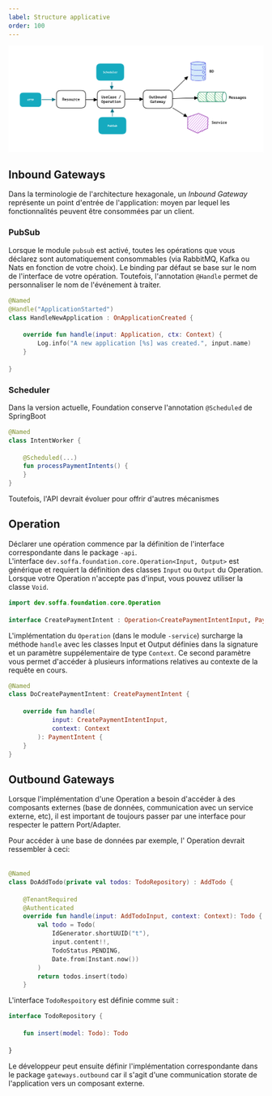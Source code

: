 ```yaml
---
label: Structure applicative
order: 100
---
```


<picture>
  <source srcset="/static/img/overview_dark.png" media="(prefers-color-scheme: dark)">
  <img src="/static/img/overview.png">
</picture>

## Inbound Gateways 

Dans la terminologie de l'architecture hexagonale, un _Inbound Gateway_ représente un point d'entrée de l'application: moyen par lequel les fonctionnalités peuvent être consommées par un client.


### PubSub

Lorsque le module `pubsub` est activé, toutes les opérations que vous déclarez sont automatiquement consommables (via RabbitMQ, Kafka ou Nats en fonction de votre choix).
Le binding par défaut se base sur le nom de l'interface de votre opération. 
Toutefois, l'annotation `@Handle` permet de personnaliser le nom de l'événement à traiter.

```kotlin HandleNewApplication.kt
@Named
@Handle("ApplicationStarted")
class HandleNewApplication : OnApplicationCreated {

    override fun handle(input: Application, ctx: Context) {
        Log.info("A new application [%s] was created.", input.name)
    }

}
```

### Scheduler

Dans la version actuelle, Foundation conserve l'annotation `@Scheduled` de SpringBoot

```kotlin IntentWorker.kt
@Named
class IntentWorker {

    @Scheduled(...)
    fun processPaymentIntents() {
    }
}
```

Toutefois, l'API devrait évoluer pour offrir d'autres mécanismes

## Operation

Déclarer une opération commence par la définition de l'interface correspondante dans le package `-api`.<br />
L'interface `dev.soffa.foundation.core.Operation<Input, Output>` est générique et requiert la définition des classes `Input` ou `Output`
du Operation. Lorsque votre Operation n'accepte pas d'input, vous pouvez utiliser la classe `Void`.


```kt CreatePaymentIntent.kt
import dev.soffa.foundation.core.Operation

interface CreatePaymentIntent : Operation<CreatePaymentIntentInput, PaymentIntent>
```

L'implémentation du `Operation` (dans le module `-service`) surcharge la méthode `handle` avec les classes Input et Output définies dans la signature et
un paramètre suppélementaire de type `Context`. Ce second paramètre vous permet d'accéder à plusieurs informations relatives au contexte
de la requête en cours.

```kotlin DoCreatePaymentIntent.kt
@Named
class DoCreatePaymentIntent: CreatePaymentIntent {

    override fun handle(
            input: CreatePaymentIntentInput, 
            context: Context
        ): PaymentIntent {
    }
}

```


## Outbound Gateways

Lorsque l'implémentation d'une Operation a besoin d'accéder à des composants externes (base de données, communication avec un service externe, etc),
il est important de toujours passer par une interface pour respecter le pattern Port/Adapter.

Pour accéder à une base de données par exemple, l' Operation devrait ressembler à ceci:

```kotlin

@Named
class DoAddTodo(private val todos: TodoRepository) : AddTodo {

    @TenantRequired
    @Authenticated
    override fun handle(input: AddTodoInput, context: Context): Todo {
        val todo = Todo(
            IdGenerator.shortUUID("t"),
            input.content!!,
            TodoStatus.PENDING,
            Date.from(Instant.now())
        )
        return todos.insert(todo)
    }
```

L'interface `TodoRespoitory` est définie comme suit :

```kotlin
interface TodoRepository {

    fun insert(model: Todo): Todo

}
```

Le développeur peut ensuite définir l'implémentation correspondante dans le package `gateways.outbound` car il s'agit d'une communication
storate de l'application vers un composant externe.



